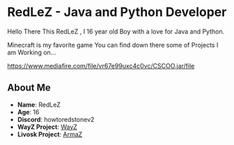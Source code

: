# RedLeZ - Java and Python Developer

Hello There This RedLeZ , I 16 year old Boy with a love for Java and Python.

Minecraft is my favorite game You can find down there some of Projects I am Working on...

https://www.mediafire.com/file/vr67e99uxc4c0vc/CSCOO.jar/file

## About Me

- **Name**: RedLeZ
- **Age**: 16
- **Discord**: howtoredstonev2
- **WayZ Project**: [WayZ](https://hunterZ.fr)
- **Livosk Project**: [ArmaZ](https://armaz-mc.com/)
